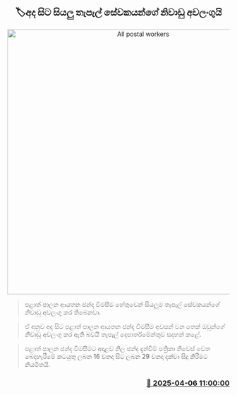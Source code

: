 <p align='center'><b><h2 align='center' title='All postal workers' leave cancelled from today'>🏷අද සිට සියලු තැපැල් සේවකයන්ගේ නිවාඩු අවලංගුයි</h2></b></p>
<p align='center'><img src='https://helakuru.sgp1.cdn.digitaloceanspaces.com/esana/images/lib/post-workers.jpg' width='600' alt='All postal workers' leave cancelled from today'></p>

> පළාත් පාලන ආයතන ඡන්ද විමසීම හේතුවෙන් සියලුම තැපැල් සේවකයන්ගේ නිවාඩු අවලංගු කර තිබෙනවා.

> ඒ අනුව අද සිට පළාත් පාලන ආයතන ඡන්ද විමසීම අවසන් වන තෙක් ඔවුන්ගේ නිවාඩු අවලංගු කර ඇති බවයි තැපැල් දෙපාර්තමේන්තුව සදහන් කළේ.

> පළාත් පාලන ඡන්ද විමසීමට අදාළව නිල ඡන්ද දැන්වීම් පත්‍රිකා නිවෙස් වෙත බෙදාහැරීමේ කටයුතු ලබන 16 වනදා සිට ලබන 29 වනදා දක්වා සිදු කිරීමට නියමිතයි.



<h3 align='right'><a href='https://www.helakuru.lk/esana/p/108999/'>📅 2025-04-06 11:00:00</a></h3>
